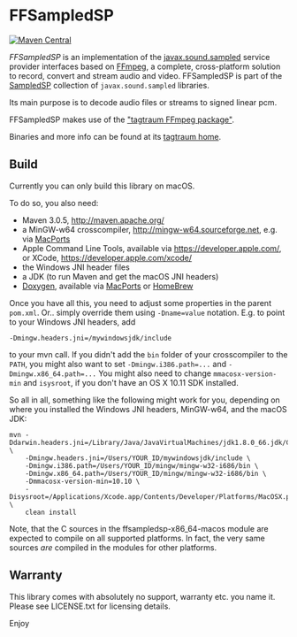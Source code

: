 # FFSampledSP

[![Maven Central](https://maven-badges.herokuapp.com/maven-central/com.tagtraum/ffsampledsp/badge.svg)](https://maven-badges.herokuapp.com/maven-central/com.tagtraum/ffsampledsp)

*FFSampledSP* is an implementation of the
[javax.sound.sampled](http://docs.oracle.com/javase/10/docs/api/javax/sound/sampled/spi/package-summary.html)
service provider interfaces based on [FFmpeg](http://www.ffmpeg.org), a complete, cross-platform solution to record,
convert and stream audio and video.
FFSampledSP is part of the [SampledSP](http://www.tagtraum.com/sampledsp.html) collection of `javax.sound.sampled`
libraries.

Its main purpose is to decode audio files or streams to signed linear pcm.

FFSampledSP makes use of the ["tagtraum FFmpeg package"](http://www.tagtraum.com/ffmpeg).

Binaries and more info can be found at its [tagtraum home](http://www.tagtraum.com/ffsampledsp/).


## Build

Currently you can only build this library on macOS.

To do so, you also need:

- Maven 3.0.5, http://maven.apache.org/
- a MinGW-w64 crosscompiler, http://mingw-w64.sourceforge.net, e.g. via [MacPorts](http://mingw-w64.org/doku.php/download/macports)
- Apple Command Line Tools, available via https://developer.apple.com/,
  or XCode, https://developer.apple.com/xcode/
- the Windows JNI header files
- a JDK (to run Maven and get the macOS JNI headers)
- [Doxygen](http://www.doxygen.org), available via [MacPorts](https://www.macports.org) or [HomeBrew](https://brew.sh)

Once you have all this, you need to adjust some properties in the parent `pom.xml`.
Or.. simply override them using `-Dname=value` notation. E.g. to point to your
Windows JNI headers, add

    -Dmingw.headers.jni=/mywindowsjdk/include

to your mvn call. If you didn't add the `bin` folder of your crosscompiler to the
`PATH`, you might also want to set `-Dmingw.i386.path=...` and `-Dmingw.x86_64.path=...`
You might also need to change `mmacosx-version-min` and `isysroot`, if you
don't have an OS X 10.11 SDK installed.

So all in all, something like the following might work for you, depending on where
you installed the Windows JNI headers, MinGW-w64, and the macOS JDK:

    mvn -Ddarwin.headers.jni=/Library/Java/JavaVirtualMachines/jdk1.8.0_66.jdk/Contents/Home/include/ \
        -Dmingw.headers.jni=/Users/YOUR_ID/mywindowsjdk/include \
        -Dmingw.i386.path=/Users/YOUR_ID/mingw/mingw-w32-i686/bin \
        -Dmingw.x86_64.path=/Users/YOUR_ID/mingw/mingw-w32-i686/bin \
        -Dmmacosx-version-min=10.10 \
        -Disysroot=/Applications/Xcode.app/Contents/Developer/Platforms/MacOSX.platform/Developer/SDKs/MacOSX10.7.sdk/ \
        clean install

Note, that the C sources in the ffsampledsp-x86_64-macos module are expected to compile
on all supported platforms. In fact, the very same sources *are* compiled in the modules
for other platforms.


## Warranty

This library comes with absolutely no support, warranty etc. you name it.
Please see LICENSE.txt for licensing details.


Enjoy
